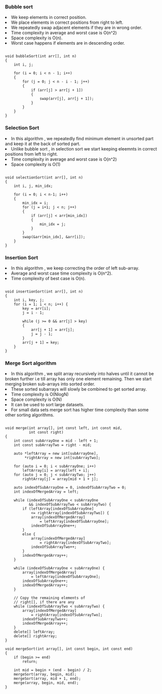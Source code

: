 ### Bubble sort

<li>We keep elements in correct position.</li>
<li>We place elements in correct positions from right to left.</li>
<li>We repeatedly swap adjacent elements if they are in wrong order.</li>
<li>Time complexity in average and worst case is O(n^2)</li>
<li>Space complexity is O(n).</li>
<li>Worst case happens if elements are in descending order.</li>

```

void bubbleSort(int arr[], int n) 
{ 
    int i, j; 

    for (i = 0; i < n - 1; i++) 
    {
        for (j = 0; j < n - i - 1; j++)
        {
            if (arr[j] > arr[j + 1])
            {
                swap(arr[j], arr[j + 1]);
            }
        } 
    }
} 

```


### Selection Sort

<li>In this algorithm , we repeatedly find minimum element in unsorted part and keep it at the back of sorted part. </li>
<li>Unlike bubble sort , in selection sort we start keeping eleemnts in correct positions from left to right.</li>
<li>Time complexity in average and worst case is O(n^2)</li>
<li>Space complexity is O(1)</li>

```

void selectionSort(int arr[], int n)  
{  
    int i, j, min_idx;  
  
    for (i = 0; i < n-1; i++)  
    {  
        min_idx = i;  
        for (j = i+1; j < n; j++) 
        { 
            if (arr[j] < arr[min_idx])
            {  
                min_idx = j;
            }  
        }  
        swap(&arr[min_idx], &arr[i]);  
    }  
}  

```

### Insertion Sort

<li>In this algorithm , we keep correcting the order of left sub-array.</li>
<li>Average and worst case time complexity is O(n^2).</li>
<li>Time complexity of best case is O(n).</li>

```

void insertionSort(int arr[], int n)
{
    int i, key, j;
    for (i = 1; i < n; i++) {
        key = arr[i];
        j = i - 1;

        while (j >= 0 && arr[j] > key) 
        {
            arr[j + 1] = arr[j];
            j = j - 1;
        }
        arr[j + 1] = key;
    }
}

```


### Merge Sort algorithm

<li>In this algorithm , we split array recursively into halves until it cannot be broken further i.e till array has only one element remaining. Then we start merging broken sub-arrays into sorted order.</li>
<li>These sorted subarrays will slowly be combined to get sorted array.</li>
<li>Time complexity is O(NlogN)</li>
<li>Space complexity is O(N)</li>
<li>It can be used to sort large datasets.</li>
<li>For small data sets merge sort has higher time complexity than some other sorting algorithms.</li>

```

void merge(int array[], int const left, int const mid,
           int const right)
{
    int const subArrayOne = mid - left + 1;
    int const subArrayTwo = right - mid;
 
    auto *leftArray = new int[subArrayOne],
         *rightArray = new int[subArrayTwo];
 
    for (auto i = 0; i < subArrayOne; i++)
        leftArray[i] = array[left + i];
    for (auto j = 0; j < subArrayTwo; j++)
        rightArray[j] = array[mid + 1 + j];
 
    auto indexOfSubArrayOne = 0, indexOfSubArrayTwo = 0;
    int indexOfMergedArray = left;
 
    while (indexOfSubArrayOne < subArrayOne
           && indexOfSubArrayTwo < subArrayTwo) {
        if (leftArray[indexOfSubArrayOne]
            <= rightArray[indexOfSubArrayTwo]) {
            array[indexOfMergedArray]
                = leftArray[indexOfSubArrayOne];
            indexOfSubArrayOne++;
        }
        else {
            array[indexOfMergedArray]
                = rightArray[indexOfSubArrayTwo];
            indexOfSubArrayTwo++;
        }
        indexOfMergedArray++;
    }
 
    while (indexOfSubArrayOne < subArrayOne) {
        array[indexOfMergedArray]
            = leftArray[indexOfSubArrayOne];
        indexOfSubArrayOne++;
        indexOfMergedArray++;
    }
 
    // Copy the remaining elements of
    // right[], if there are any
    while (indexOfSubArrayTwo < subArrayTwo) {
        array[indexOfMergedArray]
            = rightArray[indexOfSubArrayTwo];
        indexOfSubArrayTwo++;
        indexOfMergedArray++;
    }
    delete[] leftArray;
    delete[] rightArray;
}
 
void mergeSort(int array[], int const begin, int const end)
{
    if (begin >= end)
        return;
 
    int mid = begin + (end - begin) / 2;
    mergeSort(array, begin, mid);
    mergeSort(array, mid + 1, end);
    merge(array, begin, mid, end);
}

```